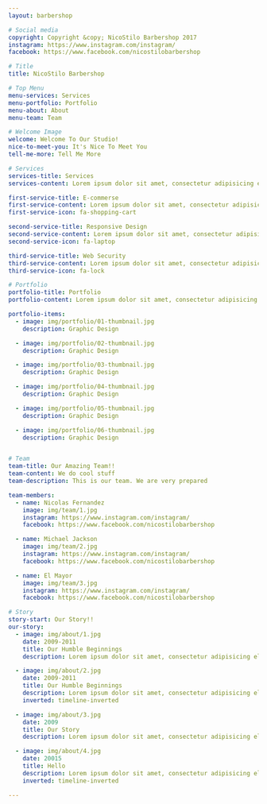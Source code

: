 ```yaml
---
layout: barbershop

# Social media
copyright: Copyright &copy; NicoStilo Barbershop 2017
instagram: https://www.instagram.com/instagram/
facebook: https://www.facebook.com/nicostilobarbershop

# Title
title: NicoStilo Barbershop

# Top Menu
menu-services: Services
menu-portfolio: Portfolio
menu-about: About
menu-team: Team

# Welcome Image
welcome: Welcome To Our Studio!
nice-to-meet-you: It's Nice To Meet You
tell-me-more: Tell Me More

# Services
services-title: Services
services-content: Lorem ipsum dolor sit amet, consectetur adipisicing elit. Minima maxime quam architecto quo inventore harum ex magni, dicta impedit.

first-service-title: E-commerse
first-service-content: Lorem ipsum dolor sit amet, consectetur adipisicing elit. Minima maxime quam architecto quo inventore harum ex magni, dicta impedit.
first-service-icon: fa-shopping-cart

second-service-title: Responsive Design
second-service-content: Lorem ipsum dolor sit amet, consectetur adipisicing elit. Minima maxime quam architecto quo inventore harum ex magni, dicta impedit.
second-service-icon: fa-laptop

third-service-title: Web Security
third-service-content: Lorem ipsum dolor sit amet, consectetur adipisicing elit. Minima maxime quam architecto quo inventore harum ex magni, dicta impedit.
third-service-icon: fa-lock

# Portfolio
portfolio-title: Portfolio
portfolio-content: Lorem ipsum dolor sit amet, consectetur adipisicing elit.

portfolio-items:
  - image: img/portfolio/01-thumbnail.jpg
    description: Graphic Design

  - image: img/portfolio/02-thumbnail.jpg
    description: Graphic Design

  - image: img/portfolio/03-thumbnail.jpg
    description: Graphic Design

  - image: img/portfolio/04-thumbnail.jpg
    description: Graphic Design

  - image: img/portfolio/05-thumbnail.jpg
    description: Graphic Design

  - image: img/portfolio/06-thumbnail.jpg
    description: Graphic Design


# Team
team-title: Our Amazing Team!!
team-content: We do cool stuff
team-description: This is our team. We are very prepared

team-members:
  - name: Nicolas Fernandez
    image: img/team/1.jpg
    instagram: https://www.instagram.com/instagram/
    facebook: https://www.facebook.com/nicostilobarbershop

  - name: Michael Jackson
    image: img/team/2.jpg
    instagram: https://www.instagram.com/instagram/
    facebook: https://www.facebook.com/nicostilobarbershop

  - name: El Mayor
    image: img/team/3.jpg
    instagram: https://www.instagram.com/instagram/
    facebook: https://www.facebook.com/nicostilobarbershop

# Story
story-start: Our Story!!
our-story:
  - image: img/about/1.jpg
    date: 2009-2011
    title: Our Humble Beginnings
    description: Lorem ipsum dolor sit amet, consectetur adipisicing elit. Sunt ut voluptatum eius sapiente, totam reiciendis temporibus qui quibusdam, recusandae sit vero unde, sed, incidunt et ea quo dolore laudantium consectetur!

  - image: img/about/2.jpg
    date: 2009-2011
    title: Our Humble Beginnings
    description: Lorem ipsum dolor sit amet, consectetur adipisicing elit. Sunt ut voluptatum eius sapiente, totam reiciendis temporibus qui quibusdam, recusandae sit vero unde, sed, incidunt et ea quo dolore laudantium consectetur!
    inverted: timeline-inverted

  - image: img/about/3.jpg
    date: 2009
    title: Our Story
    description: Lorem ipsum dolor sit amet, consectetur adipisicing elit. Sunt ut voluptatum eius sapiente, totam reiciendis temporibus qui quibusdam, recusandae sit vero unde, sed, incidunt et ea quo dolore laudantium consectetur!

  - image: img/about/4.jpg
    date: 20015
    title: Hello
    description: Lorem ipsum dolor sit amet, consectetur adipisicing elit. Sunt ut voluptatum eius sapiente, totam reiciendis temporibus qui quibusdam, recusandae sit vero unde, sed, incidunt et ea quo dolore laudantium consectetur!
    inverted: timeline-inverted

---
```

